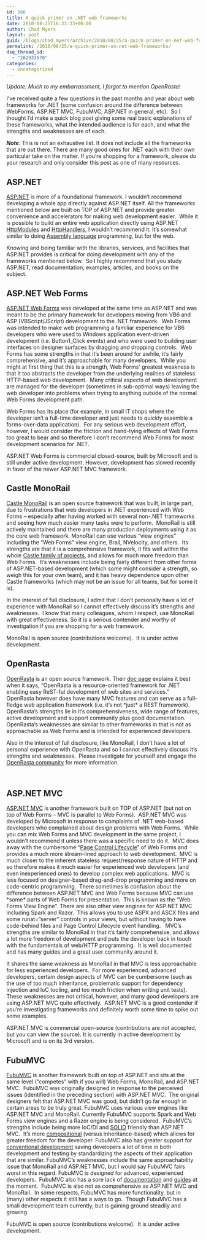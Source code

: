 ```yaml
---
id: 166
title: A quick primer on .NET web frameworks
date: 2010-08-25T16:21:33+00:00
author: Chad Myers
layout: post
guid: /blogs/chad_myers/archive/2010/08/25/a-quick-primer-on-net-web-frameworks.aspx
permalink: /2010/08/25/a-quick-primer-on-net-web-frameworks/
dsq_thread_id:
  - "262933570"
categories:
  - Uncategorized
---
```

_Update: Much to my embarrassment, I forgot to mention OpenRasta!_

I’ve received quite a few questions in the past months and year about web frameworks for .NET (some confusion around the difference between WebForms, ASP.NET MVC, FubuMVC, ASP.NET in general, etc).&#160; So I thought I’d make a quick blog post giving some real basic explanations of these frameworks, what the intended audience is for each, and what the strengths and weaknesses are of each.

**_Note_**: This is not an exhaustive list. It does not include all the frameworks that are out there. There are many good ones for .NET each with their own particular take on the matter. If you’re shopping for a framework, please do your research and only consider this post as one of many resources.

## ASP.NET

[ASP.NET](http://www.asp.net) is more of a foundational framework. I wouldn’t recommend developing a whole app directly against ASP.NET itself. All the frameworks mentioned below are built on TOP of ASP.NET and provide greater convenience and accelerators for making web development easier.&#160; While it is possible to build an entire web application directly using ASP.NET [HttpModules](http://msdn.microsoft.com/en-us/library/system.web.ihttpmodule.aspx) and [HttpHandlers](http://msdn.microsoft.com/en-us/library/system.web.ihttphandler.aspx), I wouldn’t recommend it. It’s somewhat similar to doing [Assembly language](http://en.wikipedia.org/wiki/Assembly_language) programming, but for the web.

Knowing and being familiar with the libraries, services, and facilities that ASP.NET provides is critical for doing development with any of the frameworks mentioned below.&#160; So I highly recommend that you study ASP.NET, read documentation, examples, articles, and books on the subject.

## ASP.NET Web Forms

[ASP.NET Web Forms](http://www.asp.net/web-forms) was developed at the same time as ASP.NET and was meant to be the primary framework for developers moving from VB6 and ASP (VBScript/JScript) development to the .NET framework.&#160; Web Forms was intended to make web programming a familiar experience for VB6 developers who were used to Windows application event-driven development (i.e. Button1_Click events) and who were used to building user interfaces on designer surfaces by dragging and dropping controls.&#160; Web Forms has some strengths in that it’s been around for awhile, it’s fairly comprehensive, and it’s approachable for many developers.&#160; While you might at first thing that this is a strength, Web Forms’ greatest weakness is that it too abstracts the developer from the underlying realities of stateless HTTP-based web development.&#160; Many critical aspects of web development are managed for the developer (sometimes in sub-optimal ways) leaving the web developer into problems when trying to anything outside of the normal Web Forms development path.

Web Forms has its place (for example, in small IT shops where the developer isn’t a full-time developer and just needs to quickly assemble a forms-over-data application).&#160; For any serious web development effort, however, I would consider the friction and hand-tying effects of Web Forms too great to bear and so therefore I don’t recommend Web Forms for most development scenarios for .NET.

ASP.NET Web Forms is commercial closed-source, built by Microsoft and is still under active development. However, development has slowed recently in favor of the newer ASP.NET MVC framework.

## Castle MonoRail

[Castle MonoRail](http://www.castleproject.org/monorail/) is an open source framework that was built, in large part, due to frustrations that web developers in .NET experienced with Web Forms – especially after having worked with several non-.NET frameworks and seeing how much easier many tasks were to perform.&#160; MonoRail is still actively maintained and there are many production deployments using it as the core web framework. MonoRail can use various “view engines” including the “Web Forms” view engine, Brail, NVelocity, and others.&#160; Its strengths are that it is a comprehensive framework, it fits well within the whole [Castle family of projects](http://www.castleproject.org/castle/projects.html), and allows for much more freedom than Web Forms.&#160; It’s weaknesses include being fairly different from other forms of ASP.NET-based development (which some might consider a strength, so weigh this for your own team), and it has heavy dependence upon other Castle frameworks (which may not be an issue for all teams, but for some it is).&#160; 

In the interest of full disclosure, I admit that I don’t personally have a lot of experience with MonoRail so I cannot effectively discuss it’s strengths and weaknesses.&#160; I know that many colleagues, whom I respect, use MonoRail with great effectiveness. So it is a serious contender and worthy of investigation if you are shopping for a web framework.

MonoRail is open source (contributions welcome).&#160; It is under active development.

## OpenRasta

[OpenRasta](http://trac.caffeine-it.com/openrasta) is an open source framework. Their [doc page](http://trac.caffeine-it.com/openrasta/wiki/Doc) explains it best when it says, “OpenRasta is a resource-oriented framework for .NET enabling easy ReST-ful development of web sites and services.”&#160; OpenRasta however does have many MVC features and can serve as a full-fledge web application framework (i.e. it’s not \*just\* a REST framework).&#160; OpenRasta’s strengths lie in it’s comprehensiveness, wide range of features, active development and support community plus good documentation. OpenRasta’s weaknesses are similar to other frameworks in that is not as approachable as Web Forms and is intended for experienced developers.&#160; 

Also in the interest of full disclosure, like MonoRail, I don’t have a lot of personal experience with OpenRasta and so I cannot effectively discuss it’s strengths and weaknesses.&#160; Please investigate for yourself and engage the [OpenRasta community](http://trac.caffeine-it.com/openrasta/wiki) for more information.

&#160;

## ASP.NET MVC

[ASP.NET MVC](http://www.asp.net/mvc) is another framework built on TOP of ASP.NET (but not on top of Web Forms – MVC is parallel to Web Forms).&#160; ASP.NET MVC was developed by Microsoft in response to complaints of .NET web-based developers who complained about design problems with Web Forms.&#160; While you can mix Web Forms and MVC development in the same project, I wouldn’t recommend it unless there was a specific need to do it.&#160; MVC does away with the cumbersome “[Page Control Lifecycle](http://msdn.microsoft.com/en-us/library/ms178472.aspx)” of Web Forms and provides a much more stream-lined approach to web development.&#160; MVC is much closer to the inherent stateless request/response nature of HTTP and so therefore makes it much easier for experienced web developers (and even inexperienced ones) to develop complex web applications.&#160; MVC is less focused on designer-based drag-and-drop programming and more on code-centric programming.&#160; There sometimes is confusion about the difference between ASP.NET MVC and Web Forms because MVC can use \*some\* parts of Web Forms for presentation.&#160; This is known as the “Web Forms View Engine”. There are also other view engines for ASP.NET MVC including Spark and Razor.&#160; This allows you to use ASPX and ASCX files and some runat=”server” controls in your views, but without having to have code-behind files and Page Control Lifecycle event handling.&#160;&#160; MVC’s strengths are similar to MonoRail in that it’s fairly comprehensive, and allows a lot more freedom of development and puts the developer back in touch with the fundamentals of web/HTTP programming.&#160; It is well documented and has many guides and a great user community around it. 

It shares the same weakness as MonoRail in that MVC is less approachable for less experienced developers.&#160; For more experienced, advanced developers, certain design aspects of MVC can be cumbersome (such as the use of too much inheritance, problematic support for dependency injection and IoC tooling, and too much friction when writing unit tests). These weaknesses are not critical, however, and many good developers are using ASP.NET MVC quite effectively.&#160; ASP.NET MVC is a good contender if you’re investigating frameworks and definitely worth some time to spike out some examples.

ASP.NET MVC is commercial open-source (contributions are not accepted, but you can view the source). It is currently in active development by Microsoft and is on its 3rd version.

## FubuMVC

[FubuMVC](http://fubumvc.com/) is another framework built on top of ASP.NET and sits at the same level (“competes” with if you will) Web Forms, MonoRail, and ASP.NET MVC.&#160; FubuMVC was originally designed in response to the perceived issues (identified in the preceding section) with ASP.NET MVC.&#160; The original designers felt that ASP.NET MVC was good, but didn’t go far enough in certain areas to be truly great. FubuMVC uses various view engines like ASP.NET MVC and MonoRail. Currently FubuMVC supports Spark and Web Forms view engines and a Razor engine is being considered.&#160; FubuMVC’s strengths include being more IoC/DI and [SOLID](http://www.lostechies.com/blogs/chad_myers/archive/2008/03/07/pablo-s-topic-of-the-month-march-solid-principles.aspx) friendly than ASP.NET MVC.&#160; It’s more [compositional](http://www.lostechies.com/blogs/chad_myers/archive/2010/02/12/composition-versus-inheritance.aspx) (versus inheritance-based) which allows for greater freedom for the developer. FubuMVC also has greater support for [conventional development](http://msdn.microsoft.com/en-us/magazine/dd419655.aspx) saving developers a lot of time in both development and testing by standardizing the aspects of their application that are similar. FubuMVC’s weaknesses include the same approachability issue that MonoRail and ASP.NET MVC, but I would say FubuMVC fairs worst in this regard. FubuMVC is designed for advanced, experienced developers.&#160; FubuMVC also has a sore lack of [documentation](http://wiki.fubumvc.com) and [guides](http://guides.fubumvc.com) at the moment.&#160; FubuMVC is also not as comprehensive as ASP.NET MVC and MonoRail.&#160; In some respects, FubuMVC has more functionality, but in (many) other respects it still has a ways to go.&#160; Though FubuMVC has a small development team currently, but is gaining ground steadily and growing. 

FubuMVC is open source (contributions welcome).&#160; It is under active development.
